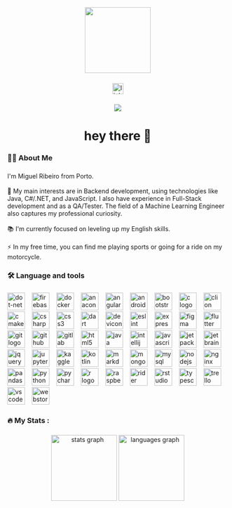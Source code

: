 <div align="center">
  <img height="150" src="https://media1.giphy.com/media/v1.Y2lkPTc5MGI3NjExbDFwOXhhc2FsYnBzdmhkNnI3Z3hxdThuN2k3MWRwcWFpbWd0aDUxayZlcD12MV9pbnRlcm5hbF9naWZfYnlfaWQmY3Q9Zw/DbXSzkKLzy96e3uukf/giphy.gif"  />
</div>

###

<div align="center">
  <a href="https://www.linkedin.com/in/ribeiro-miguel/" target="_blank">
    <img src="https://img.shields.io/static/v1?message=LinkedIn&logo=linkedin&label=&color=0077B5&logoColor=white&labelColor=&style=for-the-badge" height="25" alt="linkedin logo"  />
  </a>
</div>

###

<div align="center">
  <img src="https://komarev.com/ghpvc/?username=R1B3IR0" />
</div>

###

<h1 align="center">hey there 👋</h1>

###

<h3 align="left">👩‍💻  About Me</h3>

###

<p align="left">I'm Miguel Ribeiro from Porto.<br><br>🔭 My main interests are in Backend development, using technologies like Java, C#/.NET, and JavaScript. I also have experience in Full-Stack development and as a QA/Tester. The field of a Machine Learning Engineer also captures my professional curiosity.<br><br>📚 I'm currently focused on leveling up my English skills.<br><br>⚡ In my free time, you can find me playing sports or going for a ride on my motorcycle.</p>

###

<h3 align="left">🛠 Language and tools</h3>

###

<div align="left">
  <img src="https://cdn.jsdelivr.net/gh/devicons/devicon/icons/dot-net/dot-net-plain-wordmark.svg" style="width: 40px; height: 40px; margin-right: 12px;" alt="dot-net logo"  />
  <img src="https://cdn.jsdelivr.net/gh/devicons/devicon/icons/firebase/firebase-plain-wordmark.svg" style="width: 40px; height: 40px; margin-right: 12px;" alt="firebase logo"  />
  <img src="https://cdn.jsdelivr.net/gh/devicons/devicon/icons/docker/docker-plain-wordmark.svg" style="width: 40px; height: 40px; margin-right: 12px;" alt="docker logo"  />
  <img src="https://cdn.jsdelivr.net/gh/devicons/devicon/icons/anaconda/anaconda-original.svg" style="width: 40px; height: 40px; margin-right: 12px;" alt="anaconda logo"  />
  <img src="https://cdn.jsdelivr.net/gh/devicons/devicon/icons/angularjs/angularjs-original.svg" style="width: 40px; height: 40px; margin-right: 12px;" alt="angularjs logo"  />
  <img src="https://cdn.jsdelivr.net/gh/devicons/devicon/icons/android/android-original.svg" style="width: 40px; height: 40px; margin-right: 12px;" alt="android logo"  />
  <img src="https://cdn.jsdelivr.net/gh/devicons/devicon/icons/bootstrap/bootstrap-original.svg" style="width: 40px; height: 40px; margin-right: 12px;" alt="bootstrap logo"  />
  <img src="https://cdn.jsdelivr.net/gh/devicons/devicon/icons/c/c-original.svg" style="width: 40px; height: 40px; margin-right: 12px;" alt="c logo"  />
  <img src="https://cdn.jsdelivr.net/gh/devicons/devicon/icons/clion/clion-original.svg" style="width: 40px; height: 40px; margin-right: 12px;" alt="clion logo"  />
  <img src="https://cdn.jsdelivr.net/gh/devicons/devicon/icons/cmake/cmake-original.svg" style="width: 40px; height: 40px; margin-right: 12px;" alt="cmake logo"  />
  <img src="https://cdn.jsdelivr.net/gh/devicons/devicon/icons/csharp/csharp-original.svg" style="width: 40px; height: 40px; margin-right: 12px;" alt="csharp logo"  />
  <img src="https://cdn.jsdelivr.net/gh/devicons/devicon/icons/css3/css3-original.svg" style="width: 40px; height: 40px; margin-right: 12px;" alt="css3 logo"  />
  <img src="https://cdn.jsdelivr.net/gh/devicons/devicon/icons/dart/dart-original.svg" style="width: 40px; height: 40px; margin-right: 12px;" alt="dart logo"  />
  <img src="https://cdn.jsdelivr.net/gh/devicons/devicon/icons/devicon/devicon-original.svg" style="width: 40px; height: 40px; margin-right: 12px;" alt="devicon logo"  />
  <img src="https://cdn.jsdelivr.net/gh/devicons/devicon/icons/eslint/eslint-original.svg" style="width: 40px; height: 40px; margin-right: 12px;" alt="eslint logo"  />
  <img src="https://cdn.jsdelivr.net/gh/devicons/devicon/icons/express/express-original.svg" style="width: 40px; height: 40px; margin-right: 12px;" alt="express logo"  />
  <img src="https://cdn.jsdelivr.net/gh/devicons/devicon/icons/figma/figma-original.svg" style="width: 40px; height: 40px; margin-right: 12px;" alt="figma logo"  />
  <img src="https://cdn.jsdelivr.net/gh/devicons/devicon/icons/flutter/flutter-original.svg" style="width: 40px; height: 40px; margin-right: 12px;" alt="flutter logo"  />
  <img src="https://cdn.jsdelivr.net/gh/devicons/devicon/icons/git/git-original.svg" style="width: 40px; height: 40px; margin-right: 12px;" alt="git logo"  />
  <img src="https://cdn.jsdelivr.net/gh/devicons/devicon/icons/github/github-original.svg" style="width: 40px; height: 40px; margin-right: 12px;" alt="github logo"  />
  <img src="https://cdn.jsdelivr.net/gh/devicons/devicon/icons/gitlab/gitlab-original.svg" style="width: 40px; height: 40px; margin-right: 12px;" alt="gitlab logo"  />
  <img src="https://cdn.jsdelivr.net/gh/devicons/devicon/icons/html5/html5-original.svg" style="width: 40px; height: 40px; margin-right: 12px;" alt="html5 logo"  />
  <img src="https://cdn.jsdelivr.net/gh/devicons/devicon/icons/java/java-original.svg" style="width: 40px; height: 40px; margin-right: 12px;" alt="java logo"  />
  <img src="https://cdn.jsdelivr.net/gh/devicons/devicon/icons/intellij/intellij-original.svg" style="width: 40px; height: 40px; margin-right: 12px;" alt="intellij logo"  />
  <img src="https://cdn.jsdelivr.net/gh/devicons/devicon/icons/javascript/javascript-original.svg" style="width: 40px; height: 40px; margin-right: 12px;" alt="javascript logo"  />
  <img src="https://cdn.jsdelivr.net/gh/devicons/devicon/icons/jetpackcompose/jetpackcompose-original.svg" style="width: 40px; height: 40px; margin-right: 12px;" alt="jetpackcompose logo"  />
  <img src="https://cdn.jsdelivr.net/gh/devicons/devicon/icons/jetbrains/jetbrains-original.svg" style="width: 40px; height: 40px; margin-right: 12px;" alt="jetbrains logo"  />
  <img src="https://cdn.jsdelivr.net/gh/devicons/devicon/icons/jquery/jquery-original.svg" style="width: 40px; height: 40px; margin-right: 12px;" alt="jquery logo"  />
  <img src="https://cdn.jsdelivr.net/gh/devicons/devicon/icons/jupyter/jupyter-original.svg" style="width: 40px; height: 40px; margin-right: 12px;" alt="jupyter logo"  />
  <img src="https://cdn.jsdelivr.net/gh/devicons/devicon/icons/kaggle/kaggle-original.svg" style="width: 40px; height: 40px; margin-right: 12px;" alt="kaggle logo"  />
  <img src="https://cdn.jsdelivr.net/gh/devicons/devicon/icons/kotlin/kotlin-original.svg" style="width: 40px; height: 40px; margin-right: 12px;" alt="kotlin logo"  />
  <img src="https://cdn.jsdelivr.net/gh/devicons/devicon/icons/markdown/markdown-original.svg" style="width: 40px; height: 40px; margin-right: 12px;" alt="markdown logo"  />
  <img src="https://cdn.jsdelivr.net/gh/devicons/devicon/icons/mongodb/mongodb-original.svg" style="width: 40px; height: 40px; margin-right: 12px;" alt="mongodb logo"  />
  <img src="https://cdn.jsdelivr.net/gh/devicons/devicon/icons/mysql/mysql-original.svg" style="width: 40px; height: 40px; margin-right: 12px;" alt="mysql logo"  />
  <img src="https://cdn.jsdelivr.net/gh/devicons/devicon/icons/nodejs/nodejs-original.svg" style="width: 40px; height: 40px; margin-right: 12px;" alt="nodejs logo"  />
  <img src="https://cdn.jsdelivr.net/gh/devicons/devicon/icons/nginx/nginx-original.svg" style="width: 40px; height: 40px; margin-right: 12px;" alt="nginx logo"  />
  <img src="https://cdn.jsdelivr.net/gh/devicons/devicon/icons/pandas/pandas-original.svg" style="width: 40px; height: 40px; margin-right: 12px;" alt="pandas logo"  />
  <img src="https://cdn.jsdelivr.net/gh/devicons/devicon/icons/python/python-original.svg" style="width: 40px; height: 40px; margin-right: 12px;" alt="python logo"  />
  <img src="https://cdn.jsdelivr.net/gh/devicons/devicon/icons/pycharm/pycharm-original.svg" style="width: 40px; height: 40px; margin-right: 12px;" alt="pycharm logo"  />
  <img src="https://cdn.jsdelivr.net/gh/devicons/devicon/icons/r/r-original.svg" style="width: 40px; height: 40px; margin-right: 12px;" alt="r logo"  />
  <img src="https://cdn.jsdelivr.net/gh/devicons/devicon/icons/raspberrypi/raspberrypi-original.svg" style="width: 40px; height: 40px; margin-right: 12px;" alt="raspberrypi logo"  />
  <img src="https://cdn.jsdelivr.net/gh/devicons/devicon/icons/rider/rider-original.svg" style="width: 40px; height: 40px; margin-right: 12px;" alt="rider logo"  />
  <img src="https://cdn.jsdelivr.net/gh/devicons/devicon/icons/rstudio/rstudio-original.svg" style="width: 40px; height: 40px; margin-right: 12px;" alt="rstudio logo"  />
  <img src="https://cdn.jsdelivr.net/gh/devicons/devicon/icons/typescript/typescript-original.svg" style="width: 40px; height: 40px; margin-right: 12px;" alt="typescript logo"  />
  <img src="https://cdn.jsdelivr.net/gh/devicons/devicon/icons/trello/trello-plain.svg" style="width: 40px; height: 40px; margin-right: 12px;" alt="trello logo"  />
  <img src="https://cdn.jsdelivr.net/gh/devicons/devicon/icons/vscode/vscode-original.svg" style="width: 40px; height: 40px; margin-right: 12px;" alt="vscode logo"  />
  <img src="https://cdn.jsdelivr.net/gh/devicons/devicon/icons/webstorm/webstorm-original.svg" style="width: 40px; height: 40px;" alt="webstorm logo"  />
</div>

###

<h3 align="left">🔥   My Stats :</h3>

###

<div align="center">
  <img src="https://github-readme-stats.vercel.app/api?username=R1B3IR0&show_icons=true&theme=dracula" height="150" alt="stats graph" />
  
  <img src="https://github-readme-stats.vercel.app/api/top-langs?username=R1B3IR0&locale=en&hide_title=false&layout=compact&card_width=320&langs_count=5&theme=dracula&hide_border=false" height="150" alt="languages graph"  />
</div>

###


